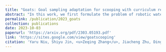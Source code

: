 ```yaml
---
title: "Goats: Goal sampling adaptation for scooping with curriculum reinforcement learning"
abstract: "In this work, we first formulate the problem of robotic water scooping using goal-conditioned reinforcement learning. <br/><img src='/images/publications/2023_sensor.jpg'>"
permalink: /publication/2023_goats
collection: publications
date: 2023-10-03
paperurl: 'https://arxiv.org/pdf/2303.05193.pdf'
link: 'https://sites.google.com/view/goatscooping'
citation: 'Yaru Niu, Shiyu Jin, <u>Zeqing Zhang</u>, Jiacheng Zhu, Ding Zhao, Liangjun Zhang (2023). <br><i>IEEE/RSJ International Conference on Intelligent Robots and Systems (IROS)</i>.'
---
```


